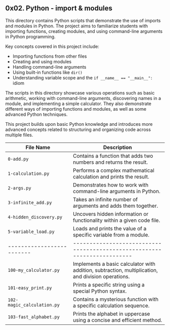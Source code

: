 ## 0x02. Python - import & modules
This directory contains Python scripts that demonstrate the use of imports and modules in Python. The project aims to familiarize students with importing functions, creating modules, and using command-line arguments in Python programming.

Key concepts covered in this project include:
- Importing functions from other files
- Creating and using modules
- Handling command-line arguments
- Using built-in functions like `dir()`
- Understanding variable scope and the `if __name__ == "__main__":` idiom

The scripts in this directory showcase various operations such as basic arithmetic, working with command-line arguments, discovering names in a module, and implementing a simple calculator. They also demonstrate different ways of importing functions and modules, as well as some advanced Python techniques.

This project builds upon basic Python knowledge and introduces more advanced concepts related to structuring and organizing code across multiple files.

| File Name               | Description                                                           |
|-------------------------|-----------------------------------------------------------------------|
| `0-add.py`                | Contains a function that adds two numbers and returns the result.      |
| `1-calculation.py`        | Performs a complex mathematical calculation and prints the result.     |
| `2-args.py`               | Demonstrates how to work with command-line arguments in Python.        |
| `3-infinite_add.py`       | Takes an infinite number of arguments and adds them together.          |
| `4-hidden_discovery.py`   | Uncovers hidden information or functionality within a given code file. |
| `5-variable_load.py`      | Loads and prints the value of a specific variable from a module.       |
|-------------------------|------------------------------------------------------------------------|
| `100-my_calculator.py`    | Implements a basic calculator with addition, subtraction, multiplication, and division operations. |
| `101-easy_print.py`       | Prints a specific string using a special Python syntax.                 |
| `102-magic_calculation.py` | Contains a mysterious function with a specific calculation sequence.    |
| `103-fast_alphabet.py`    | Prints the alphabet in uppercase using a concise and efficient method.  |
